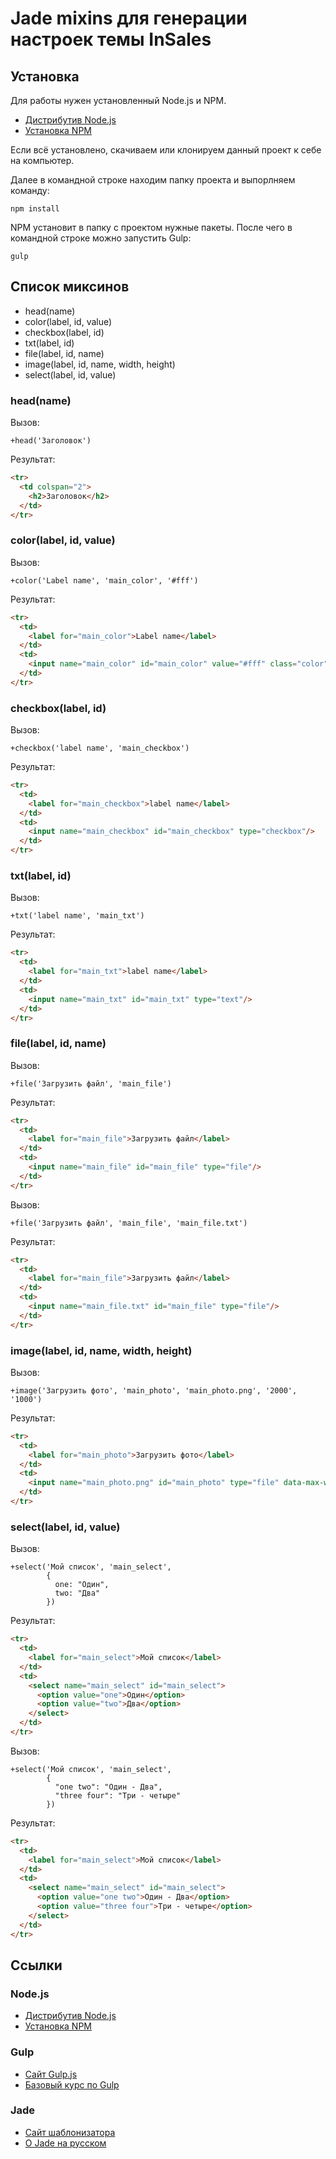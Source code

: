 # Jade mixins для генерации настроек темы InSales

## Установка

Для работы нужен установленный Node.js и NPM.

- [Дистрибутив Node.js](https://nodejs.org/en/download/)
- [Установка NPM](https://habrahabr.ru/post/133363/#npm_install)

Если всё установлено, скачиваем или клонируем данный проект к себе на компьютер.

Далее в командной строке находим папку проекта и выпорлняем команду:

```
npm install
```

NPM установит в папку с проектом нужные пакеты. После чего в командной строке можно запустить Gulp:

```
gulp
```

## Список миксинов

* head(name)
* color(label, id, value)
* checkbox(label, id)
* txt(label, id)
* file(label, id, name)
* image(label, id, name, width, height)
* select(label, id, value)

### head(name)

Вызов:
```jade
+head('Заголовок')
```
Результат:
```html
<tr>
  <td colspan="2">
    <h2>Заголовок</h2>
  </td>
</tr>
```

### color(label, id, value)

Вызов:
```jade
+color('Label name', 'main_color', '#fff')
```
Результат:
```html
<tr>
  <td>
    <label for="main_color">Label name</label>
  </td>
  <td>
    <input name="main_color" id="main_color" value="#fff" class="color"/>
  </td>
</tr>
```

### checkbox(label, id)

Вызов:
```jade
+checkbox('label name', 'main_checkbox')
```
Результат:
```html
<tr>
  <td>
    <label for="main_checkbox">label name</label>
  </td>
  <td>
    <input name="main_checkbox" id="main_checkbox" type="checkbox"/>
  </td>
</tr>
```

### txt(label, id)

Вызов:
```jade
+txt('label name', 'main_txt')
```
Результат:
```html
<tr>
  <td>
    <label for="main_txt">label name</label>
  </td>
  <td>
    <input name="main_txt" id="main_txt" type="text"/>
  </td>
</tr>
```

### file(label, id, name)

Вызов:
```jade
+file('Загрузить файл', 'main_file')
```
Результат:
```html
<tr>
  <td>
    <label for="main_file">Загрузить файл</label>
  </td>
  <td>
    <input name="main_file" id="main_file" type="file"/>
  </td>
</tr>
```

Вызов:
```jade
+file('Загрузить файл', 'main_file', 'main_file.txt')
```
Результат:
```html
<tr>
  <td>
    <label for="main_file">Загрузить файл</label>
  </td>
  <td>
    <input name="main_file.txt" id="main_file" type="file"/>
  </td>
</tr>
```

### image(label, id, name, width, height)

Вызов:
```jade
+image('Загрузить фото', 'main_photo', 'main_photo.png', '2000', '1000')
```
Результат:
```html
<tr>
  <td>
    <label for="main_photo">Загрузить фото</label>
  </td>
  <td>
    <input name="main_photo.png" id="main_photo" type="file" data-max-width="2000" data-max-height="1000"/>
  </td>
</tr>
```


### select(label, id, value)

Вызов:
```jade
+select('Мой список', 'main_select',
        {
          one: "Один", 
          two: "Два"
        })
```
Результат:
```html
<tr>
  <td>
    <label for="main_select">Мой список</label>
  </td>
  <td>
    <select name="main_select" id="main_select">
      <option value="one">Один</option>
      <option value="two">Два</option>
    </select>
  </td>
</tr>
```

Вызов:
```jade
+select('Мой список', 'main_select',
        {
          "one two": "Один - Два", 
          "three four": "Три - четыре"
        })
```
Результат:
```html
<tr>
  <td>
    <label for="main_select">Мой список</label>
  </td>
  <td>
    <select name="main_select" id="main_select">
      <option value="one two">Один - Два</option>
      <option value="three four">Три - четыре</option>
    </select>
  </td>
</tr>
```

## Ссылки

### Node.js

* [Дистрибутив Node.js](https://nodejs.org/en/download/)
* [Установка NPM](https://habrahabr.ru/post/133363/#npm_install)

### Gulp

* [Сайт Gulp.js](http://gulpjs.com/)
* [Базовый курс по Gulp](http://loftblog.ru/material/gulp-js-rabotaem-s-css-concat-minify-rename-notify-watch-dest/)

### Jade

* [Сайт шаблонизатора](http://jade-lang.com/)
* [О Jade на русском](http://jsman.ru/jade/)
